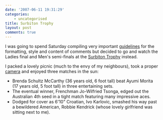 ```yaml
---
date: '2007-06-11 19:31:29'
categories:
    - uncategorised
title: Surbiton Trophy
layout: post
comments: true
---
```


I was going to spend Saturday compiling very important
[guidelines](http://www.dizwell.com/prod/node/805) for the formatting,
style and content of comments but decided to go and watch the Ladies
final and Men's semi-finals at the [Surbiton
Trophy](http://surbiton.lta.org.uk/) instead.

I packed a lovely picnic (much to the envy of my neighbours), took a
proper [camera](http://picasaweb.google.com/nbrightside/SurbitonTrophy)
and enjoyed three matches in the sun:

-   Brenda Schultz McCarthy (36 years old, 6 foot tall) beat Ayumi
    Morita (17 years old, 5 foot tall) in three entertaining sets.
-   The eventual winner, Frenchman Jo-Wilfried Tsonga, edged out the
    Australian 4th seed in a tight match featuring many impressive aces.
-   Dodged for cover as 6'10" Croatian, Ivo Karlovic, smashed his way
    past a bewildered American, Robbie Kendrick (whose lovely girlfriend
    was sitting next to me).

